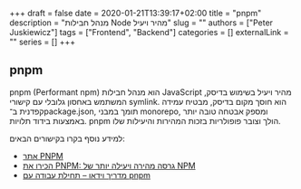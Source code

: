 +++
draft = false
date = 2020-01-21T13:39:17+02:00
title = "pnpm"
description = "מנהל חבילות Node מהיר ויעיל"
slug = ""
authors = ["Peter Juskiewicz"]
tags = ["Frontend", "Backend"]
categories = []
externalLink = ""
series = []
+++

## pnpm

pnpm (Performant npm) הוא מנהל חבילות JavaScript מהיר ויעיל בשימוש בדיסק, המשתמש באחסון גלובלי עם קישורי symlink.
הוא חוסך מקום בדיסק, מבטיח עמידה קפדנית ב־package.json, תומך במבני monorepo, ומספק אבטחה טובה יותר באמצעות בידוד תלויות.
pnpm הולך וצובר פופולריות בזכות המהירות והיעילות שלו.

למידע נוסף בקרו בקישורים הבאים:

- [אתר PNPM](https://pnpm.io/)
- [הכירו את PNPM: גרסה מהירה ויעילה יותר של NPM](https://blog.bitsrc.io/pnpm-javascript-package-manager-4b5abd59dc9)
- [מדריך וידאו – תחילת עבודה עם pnpm](https://www.youtube.com/watch?v=MvbReZDSKHI)
